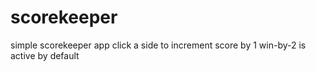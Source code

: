 # scorekeeper
simple scorekeeper app
click a side to increment score by 1
win-by-2 is active by default
